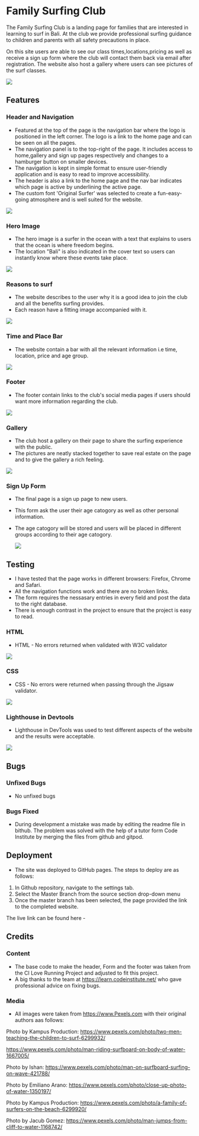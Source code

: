 # Family Surfing Club

The Family Surfing Club is a landing page for families that are interested in learning to surf in Bali.
At the club we provide professional surfing guidance to children and parents with all safety precautions in place.

On this site users are able to see our class times,locations,pricing as well as receive a sign up form where the club will contact them back via email after registration. 
The website also host a gallery where users can see pictures of the surf classes.

<img src="assets/images/responsive_readme.png">

## Features

### Header and Navigation

* Featured at the top of the page is the navigation bar where the logo is positioned in the left corner. The logo is a link to the home page and can be seen on all the pages.
* The navigation panel is to the top-right of the page. It includes access to home,gallery and sign up pages respectively and changes to a hamburger button on smaller devices.
* The navigation is kept in simple format to ensure user-friendly application and is easy to read to improve accessibility.
* The header is also a link to the home page and the nav bar indicates which page is active by underlining the active page.
* The custom font 'Original Surfer' was selected to create a fun-easy-going atmosphere and is well suited for the website.

<img src="assets/images/Header_readme.png">

### Hero Image

* The hero image is a surfer in the ocean with a text that explains to users that the ocean is where freedom begins.
* The location "Bali" is also indicated in the cover text so users can instantly know where these events take place. 

<img src="assets/images/hero_readme.png">

### Reasons to surf

* The website describes to the user why it is a good idea to join the club and all the benefits surfing provides.
* Each reason have a fitting image accompanied with it.

<img src="assets/images/reasons_readme.png">

### Time and Place Bar

* The website contain a bar with all the relevant information i.e time, location, price and age group.

<img src="assets/images/class_times_readme.png">

### Footer

* The footer contain links to the club's social media pages if users should want more information regarding the club.

<img src="assets/images/footer_readme.png">

### Gallery

* The club host a gallery on their page to share the surfing experience with the public.
* The pictures are neatly stacked together to save real estate on the page and to give the gallery a rich feeling.
  
<img src="assets/images/Gallery_readme.png">

### Sign Up Form

* The final page is a sign up page to new users.
* This form ask the user their age catogory as well as other personal information.
* The age catogory will be stored and users will be placed in different groups according to their age catogory.

  <img src="assets/images/form_readme.png">

## Testing

* I have tested that the page works in different browsers: Firefox, Chrome and Safari.
* All the navigation functions work and there are no broken links.
* The form requires the nessasary entries in every field and post the data to the right database.
* There is enough contrast in the project to ensure that the project is easy to read.

### HTML
* HTML - No errors returned when validated with W3C validator

<img src="assets/images/W3S HTML.png">

### CSS
* CSS - No errors were returned when passing through the Jigsaw validator.

<img src="assets/images/w3s CSS.png">

### Lighthouse in Devtools
* Lighthouse in DevTools was used to test different aspects of the website and the results were acceptable.

<img src="assets/images/Lighthouse.png">

## Bugs

### Unfixed Bugs

* No unfixed bugs

### Bugs Fixed

* During development a mistake was made by editing the readme file in bithub. The problem was solved with the help of a tutor form Code Institute by merging the files from github and gitpod.

## Deployment

* The site was deployed to GitHub pages. The steps to deploy are as follows:

1. In Github repository, navigate to the settings tab.
2. Select the Master Branch from the source section drop-down menu
3. Once the master branch has been selected, the page provided the link to the completed website.

The live link can be found here - 

## Credits

### Content

* The base code to make the header, Form and the footer was taken from the CI Love Running Project and adjusted to fit this project.
* A big thanks to the team at https://learn.codeinstitute.net/ who gave professional advice on fixing bugs.

### Media
* All images were taken from https://www.Pexels.com with their original authors aas follows:

Photo by Kampus Production: https://www.pexels.com/photo/two-men-teaching-the-children-to-surf-6299932/

https://www.pexels.com/photo/man-riding-surfboard-on-body-of-water-1667005/

Photo by Ishan: https://www.pexels.com/photo/man-on-surfboard-surfing-on-wave-421788/

Photo by Emiliano Arano: https://www.pexels.com/photo/close-up-photo-of-water-1350197/

Photo by Kampus Production: https://www.pexels.com/photo/a-family-of-surfers-on-the-beach-6299920/

Photo by Jacub Gomez: https://www.pexels.com/photo/man-jumps-from-cliff-to-water-1168742/

